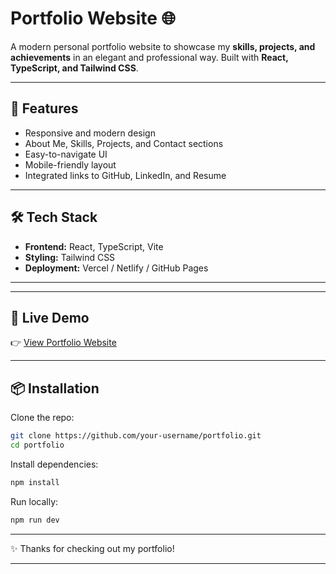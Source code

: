 # Portfolio Website 🌐

A modern personal portfolio website to showcase my **skills, projects, and achievements** in an elegant and professional way.
Built with **React, TypeScript, and Tailwind CSS**.

---

## 🚀 Features

* Responsive and modern design
* About Me, Skills, Projects, and Contact sections
* Easy-to-navigate UI
* Mobile-friendly layout
* Integrated links to GitHub, LinkedIn, and Resume

---

## 🛠️ Tech Stack

* **Frontend:** React, TypeScript, Vite
* **Styling:** Tailwind CSS
* **Deployment:** Vercel / Netlify / GitHub Pages

---


---

## 🔗 Live Demo

👉 [View Portfolio Website](https://portfolio-blond-six-37.vercel.app/)

---

## 📦 Installation

Clone the repo:

```bash
git clone https://github.com/your-username/portfolio.git
cd portfolio
```

Install dependencies:

```bash
npm install
```

Run locally:

```bash
npm run dev
```

---

✨ Thanks for checking out my portfolio!

---

